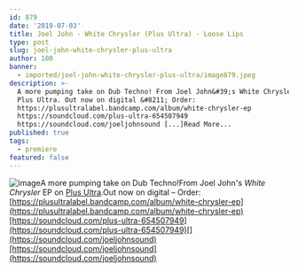 ```yaml
---
id: 879
date: '2019-07-03'
title: Joel John - White Chrysler (Plus Ultra) - Loose Lips
type: post
slug: joel-john-white-chrysler-plus-ultra
author: 100
banner:
  - imported/joel-john-white-chrysler-plus-ultra/image879.jpeg
description: >-
  A more pumping take on Dub Techno! From Joel John&#39;s White Chrysler EP on
  Plus Ultra. Out now on digital &#8211; Order:
  https://plusultralabel.bandcamp.com/album/white-chrysler-ep
  https://soundcloud.com/plus-ultra-654507949
  https://soundcloud.com/joeljohnsound [...]Read More...
published: true
tags:
  - premiere
featured: false
---
```

![image](../imported/joel-john-white-chrysler-plus-ultra/image879.jpeg)A more pumping take on Dub Techno!From Joel John's _White Chrysler_ EP on [Plus Ultra](https://plusultralabel.bandcamp.com).Out now on digital – Order: [](https://plusultralabel.bandcamp.com/album/white-chrysler-ep)[https://plusultralabel.bandcamp.com/album/white-chrysler-ep](https://plusultralabel.bandcamp.com/album/white-chrysler-ep)[https://soundcloud.com/plus-ultra-654507949](https://soundcloud.com/plus-ultra-654507949)[](https://soundcloud.com/joeljohnsound)[https://soundcloud.com/joeljohnsound](https://soundcloud.com/joeljohnsound)